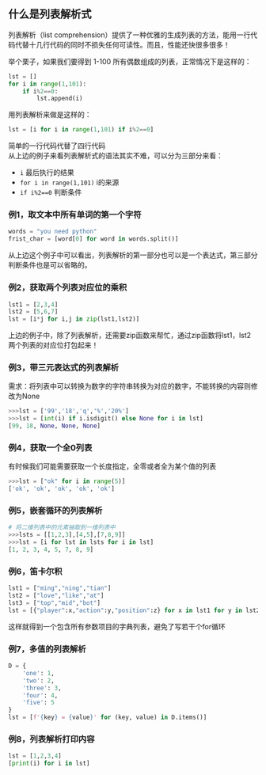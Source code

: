 ## 什么是列表解析式

列表解析（list comprehension）提供了一种优雅的生成列表的方法，能用一行代码代替十几行代码的同时不损失任何可读性。而且，性能还快很多很多！  

举个栗子，如果我们要得到 1-100 所有偶数组成的列表，正常情况下是这样的：  

```python
lst = []
for i in range(1,101):
    if i%2==0:
        lst.append(i)
```
  
用列表解析来做是这样的：  
```python
lst = [i for i in range(1,101) if i%2==0]
```

简单的一行代码代替了四行代码  
从上边的例子来看列表解析式的语法其实不难，可以分为三部分来看：  

- `i` 最后执行的结果
- `for i in range(1,101)` i的来源
- `if i%2==0` 判断条件  

### 例1，取文本中所有单词的第一个字符

```python
words = "you need python"
frist_char = [word[0] for word in words.split()]
```

从上边这个例子中可以看出，列表解析的第一部分也可以是一个表达式，第三部分判断条件也是可以省略的。

### 例2，获取两个列表对应位的乘积

```python
lst1 = [2,3,4]
lst2 = [5,6,7]
lst = [i*j for i,j in zip(lst1,lst2)]
```

上边的例子中，除了列表解析，还需要zip函数来帮忙，通过zip函数将lst1，lst2两个列表的对应位打包起来！

### 例3，带三元表达式的列表解析

需求：将列表中可以转换为数字的字符串转换为对应的数字，不能转换的内容则修改为None  

```python
>>>lst = ['99','18','q','%','20%']
>>>lst = [int(i) if i.isdigit() else None for i in lst]
[99, 18, None, None, None]
```

### 例4，获取一个全0列表

有时候我们可能需要获取一个长度指定，全零或者全为某个值的列表  

```python
>>>lst = ["ok" for i in range(5)]
['ok', 'ok', 'ok', 'ok', 'ok']
```

### 例5，嵌套循环的列表解析

```python
# 将二维列表中的元素抽取到一维列表中
>>>lsts = [[1,2,3],[4,5],[7,8,9]]
>>>lst = [i for lst in lsts for i in lst]
[1, 2, 3, 4, 5, 7, 8, 9]
```

### 例6，笛卡尔积

```python
lst1 = ["ming","ning","tian"]
lst2 = ["love","like","at"]
lst3 = ["top","mid","bot"]
lst = [{"player":x,"action":y,"position":z} for x in lst1 for y in lst2 for z in lst3]
```

这样就得到一个包含所有参数项目的字典列表，避免了写若干个for循环  

### 例7，多值的列表解析

```python
D = {
    'one': 1,
    'two': 2,
    'three': 3,
    'four': 4,
    'five': 5
}
lst = [f'{key} = {value}' for (key, value) in D.items()]
```

### 例8，列表解析打印内容

```python
lst = [1,2,3,4]
[print(i) for i in lst]
```